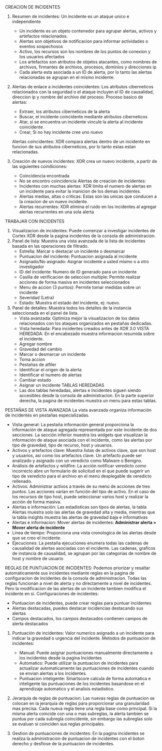CREACION DE INCIDENTES
1. Resumen de incidentes: Un incidente es un ataque unico e independiente
   - Un incidente es un objeto contenedor para agrupar alertas, activos y artefactos relacionados.
   - Alertas son objetivos de notificacion para informar actividades o eventos sospechosos
   - Activo, los recursos son los nombres de los puntos de conexion y los usuarios afectados
   - Los artefactos son atributos de objetos atacantes, como nombres de archivos, firmantes de archivos, procesos, dominios y direcciones ip
   - Cada alerta esta asociada a un ID de alerta, por lo tanto las alertas relacionadas se agrupan en el mismo incidente. 

2. Alertas de enlace a incidentes coincidentes: Los atributos ciberneticos relacionados con la seguridad o el ataque incluyen el ID de causalidad, direccion ip y nombre del archivo del proceso.
   Proceso basico de alertas:
   - Extraer, los atributos ciberneticos de la alerta
   - Buscar, el incidente coincidente mediante atributos ciberneticos
   - Atar, si se encuentra un incidente vincule la alerta al incidente coincidente.
   - Crear, Si no hay incidente cree uno nuevo

	Alertas coincidentes: XDR compara alertas dentro de un incidente en funcion de sus atributos ciberneticos, por lo tanto estas estan relacionadas. 

3. Creación de nuevos incidentes: XDR crea un nuevo incidente, a partir de las siguientes coindiciones:
   - Coincidencia encontrada
   - No se encontro coincidencia
	Alertas de creacion de incidentes: 
	- Incidentes con muchas alertas: XDR limita el numero de alertas en un incidente para evitar la inanicion de los demas incidentes.
	- Alertas medias, altas o criticas: Estas son las unicas que conducen a la creacion de un nuevo incidente. 
	- Alertas recurrentes: XDR elimina el ruido en los incidentes al agregar alertas recurrentes en una sola alerta


TRABAJAR CON INCIDENTES
1. Visualizacion de incidentes: Puede comenzar a investigar incidentes de Cortex XDR desde la pagina incidentes de la consola de administracion.
2. Panel de lista: Muestra una vista avanzada de la lista de incidentes basada en las operaciones de filtrado.
   - Estrella: Marcar o destacar un incidente o desmarcar
   - Puntuacion del incidente: Puntuacion asignada al incidente
   - Asignado/No asignado: Asignar incidente a usted mismo o a otro investigador
   - ID del incidente: Numero de ID generado para un incidente
   - Casilla de verificacion de seleccion multiple: Permite realizar acciones de forma masiva en incidentes seleccionados
   - Menu de accion (3 puntos): Permite tomar medidas sobre un incidente
   - Severidad (Letra)
   - Estado: Muestra el estado del incidente, ej: nuevo.
3. Panel de detalles: Muestra todos los detalles de la instancia seleccionada en el panel de lista.
   - Vista avanzada: Optimiza mejor la visualizacion de los datos relacionados con los ataques organizados en pestañas dedicadas.
   - Vista heredada: Para incidentes creados antes de XDR 3.0
	VISTA HEREDADA: En el encabezado muestra informacion resumida sobre el incidente. 
	- Agregar nombre
	- Gravedad del cambio
	- Marcar o desmarcar un incidente
	- Toma accion
	- Pestañas de alfiler
	- Identificar el origen de la alerta
	- Identificar el numero de alertas
	- Cambiar estado
	- Asignar un incidente
	TABLAS HEREDADAS
	- Las dos tablas heredadas, alertas e incidentes siguen siendo accesibles desde la consola de administracion. En la parte superior derecha, la pagina de incidentes muestra un menu para estas tablas.


PESTAÑAS DE VISTA AVANZADA
	La vista avanzada organiza información de incidentes en pestañas especializadas. 
- Vista general: La pestaña información general proporciona la información de ataque agregada representada por este incidente de dos secciones. La sección inferior muestra los widgets que visualizan la información de ataque asociada con el incidente, como las alertas por tipo de gravedad, tipo de recurso, host y usuarios.
- Activos y artefactos clave: Muestra listas de activos clave, que son host y usuarios, asi como los artefactos clave. Un artefacto puede ser analizado y asignado con un veredicto como Malware o Benigno.
- Análisis de artefactos y wildfire: La acción notificar veredicto como incorrecto abre un formulario de solicitud en el que puede sugerir un tipo de veredicto para el archivo en el menú desplegable de veredicto rellenado.
- Activos: Administrar activos a través de su menú de acciones de tres puntos.  Las acciones varían en función del tipo de activo. En el caso de los recursos de tipo host, puede seleccionar varios host y realizar la acción de forma masiva.
- Alertas e información: Las estadisticas son tipos de alertas, la tabla Alertas muestra solo las alertas de gravedad alta y media, mientras que la tabla insights muestra las alertas de gravedad baja e informativas
- Alertas e informacion: Mover alertas de incidentes: **Administrar alerta > Mover alerta de incidente** 
- Linea de tiempo: Proporciona una vista cronologica de las alertas desde que se creo el incidente.
- Ejecuciones: La pestaña ejecuciones enumera todas las cadenas de causalidad de alertas asociadas con el incidente. Las cadenas, graficos de instancia de causalidad, se agrupan por las categorias de nombre de host y nombre de usuario


REGLAS DE PUNTUACION DE INCIDENTES: Podemos priorizar y resaltar automaticamente sus incidentes mediante reglas en la pagina de configuracion de incidentes de la consola de administracion. Todas las reglas funcionan a nivel de alerta y no directamente a nivel de incidentes. Pero la modificacion de las alertas de un incidente tambien modifica el incidente en si.
	Configuraciones de incidentes:
- Puntuacion de incidentes, puede crear reglas para puntuar incidentes
- Alertas destacadas, puedes destacar incidencias destacando sus alertas
- Campos destacados, los campos destacados contienen campos de alerta destacados

1. Puntuación de incidentes: Valor numerico asignado a un incidente para indicar la gravedad o urgencia del incidente. Metodos de puntuacion de incidentes:
   - Manual: Puede asignar puntuaciones manualmente directamente a los incidentes desde la pagina Incidentes
   - Automatico: Puede utilizar la puntuacion de incidentes para actualizar automaticamente las puntuaciones de incidentes cuando se envian alertas a los incidentes. 
   - Puntuacion inteligente: Smartscore calcula de forma automatica e inteligente las puntuaciones de los incidentes basandose en el aprendizaje automatico y el analisis estadistico.

2. Jerarquia de reglas de puntuacion: Las nuevas reglas de puntuacion se colocan en la jerarquia de reglas para proporcionar una granularidad mas precisa. Cada nueva regla tiene una regla base como principal. Si la misma alerta coincide con una o mas subreglas, la alerta tambien se puntua por cada subregla coincidente, sin embargo las subreglas solo se evaluan si coinciden sus reglas principales.

3. Gestion de puntuaciones de incidentes: En la pagina incidentes se realiza la administracion de puntuacion de incidentes con el boton derecho y desflose de la puntuacion de incidentes. 

